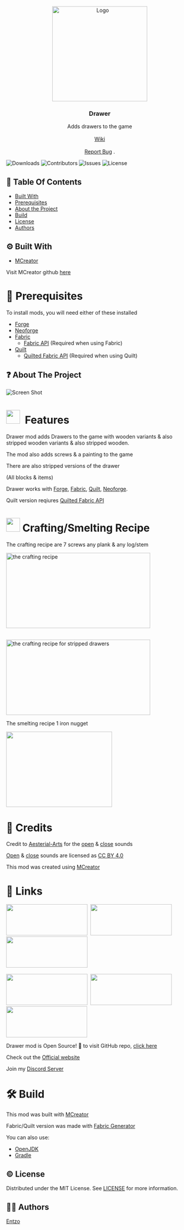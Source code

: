 
<br/>
<p align="center">
  <a href="https://github.com/EntzoMC/drawer">
    <img src="https://i.imgur.com/Vy6Xgnr.png" alt="Logo" width="256" height="256">
  </a>

  <h3 align="center">Drawer</h3>

  <p align="center">
    Adds drawers to the game
    <br/>
    <br/>
    <a href="https://github.com/EntzoMC/drawer/wiki">Wiki</a>
    <br/>
    <br/>
    <a href="https://github.com/EntzoMC/drawer/issues">Report Bug</a>
    .
  </p>
</p>

![Downloads](https://img.shields.io/github/downloads/EntzoMC/drawer/total) ![Contributors](https://img.shields.io/github/contributors/EntzoMC/drawer?color=dark-green) ![Issues](https://img.shields.io/github/issues/EntzoMC/drawer) ![License](https://img.shields.io/github/license/EntzoMC/drawer) 

## 📃 Table Of Contents

* [Built With](#built-with)
* [Prerequisites](#prerequisites)
* [About the Project](#about-the-project)
* [Build](#build)
* [License](#license)
* [Authors](#authors)

## ⚙️ Built With

* [MCreator](https://mcreator.net)

Visit MCreator github [here](https://github.com/MCreator/MCreator)

# 🧩 Prerequisites

To install mods, you will need either of these installed 

* [Forge](https://files.minecraftforge.net/net/minecraftforge/forge/)
* [Neoforge](https://neoforged.net)
* [Fabric](https://fabricmc.net)
    * [Fabric API](https://modrinth.com/mod/fabric-api) (Required when using Fabric)
* [Quilt](https://quiltmc.org/en/) 
    * [Quilted Fabric API](https://github.com/QuiltMC/quilted-fabric-api) (Required when using Quilt)

## ❓ About The Project

![Screen Shot](https://cdn.modrinth.com/data/MxQJZHGa/images/f2f874d811ec07b10e574d41805ad37d4344be95.png)

<h1><img src="https://i.imgur.com/hzPG2In.png" alt="" width="37" height="37">&nbsp; Features</h1>
<p>Drawer mod&nbsp;adds Drawers to the game with wooden variants &amp; also stripped wooden variants &amp; also stripped wooden.&nbsp;</p>
<p>The mod also adds screws &amp; a painting to the game</p>
<p>There are also stripped versions of the drawer</p>
<p>(All blocks &amp; items)</p>
<p>Drawer works with&nbsp;<a href="https://files.minecraftforge.net/net/minecraftforge/forge/">Forge</a>,&nbsp;<a href="https://fabricmc.net/">Fabric</a>,&nbsp;<a href="https://quiltmc.org/en/">Quilt</a>,&nbsp;<a href="https://neoforged.net/">Neoforge</a>.</p>
<p>Quilt version reqiures&nbsp;<a href="https://www.curseforge.com/minecraft/mc-mods/qsl">Quilted Fabric API</a></p>
<h1><img src="https://i.imgur.com/EeCzuL1.png" alt="" width="37" height="37">&nbsp;Crafting/Smelting Recipe</h1>
<p>The crafting recipe are 7 screws any plank &amp; any log/stem</p>
<p><img src="https://cdn.modrinth.com/data/MxQJZHGa/images/46e8f54ce2478c7fe77498dbdd2a2ef7595e491a.gif" alt="the crafting recipe" width="388" height="203"></p>
<p>&nbsp;<br><img src="https://cdn.modrinth.com/data/MxQJZHGa/images/a78edc38892154ac6b91cfdcb598f722f5d8ec04.gif" alt="the crafting recipe for stripped drawers" width="388" height="203"></p>
<p>The smelting recipe 1 iron nugget</p>
<p><img src="https://cdn.modrinth.com/data/MxQJZHGa/images/872567949996b9922d488cb8ba9ba555e8a07c10.png" alt="" width="285" height="203"></p>
<h1>📃 Credits</h1>
<p>Credit to&nbsp;<a href="https://freesound.org/people/Aesterial-Arts/">Aesterial-Arts</a>&nbsp;for the&nbsp;<a href="https://freesound.org/people/Aesterial-Arts/sounds/633915/">open</a>&nbsp;&amp;&nbsp;<a href="https://freesound.org/people/Aesterial-Arts/sounds/633838/">close</a>&nbsp;sounds</p>
<p><a href="https://freesound.org/people/Aesterial-Arts/sounds/633915/">Open</a>&nbsp;&amp;&nbsp;<a href="https://freesound.org/people/Aesterial-Arts/sounds/633838/">close</a>&nbsp;sounds are licensed as&nbsp;<a href="https://creativecommons.org/licenses/by/4.0/">CC BY 4.0</a></p>
<p>This mod was created using&nbsp;<a href="https://mcreator.net/">MCreator</a></p>
<h1>🔗 Links</h1>
<p><a href="https://www.curseforge.com/minecraft/mc-mods/drawer" target="_blank" rel="noopener"><img src="https://i.imgur.com/vdhPo3Q.png" alt="" width="219" height="84"></a>&nbsp; <a href="https://modrinth.com/mod/drawer" target="_blank" rel="noopener"><img src="https://i.imgur.com/gjZ8Yew.png" alt="" width="219" height="84"></a> &nbsp;<a href="https://www.planetminecraft.com/mod/drawer" target="_blank" rel="noopener"><img src="https://i.imgur.com/qTdhZxS.png" alt="" width="219" height="84"></a> &nbsp;</p>
<p><a href="https://mcreator.net/modification/92529/drawer" target="_blank" rel="noopener"><img src="https://i.imgur.com/O65WM2Y.png" alt="" width="219" height="84"></a> &nbsp;<a href="https://github.com/EntzoMC/Drawer" target="_blank" rel="noopener"><img src="https://i.imgur.com/Hpid0S0.png" alt="" width="219" height="84"></a> &nbsp;<a href="https://entzomc.com/mods" target="_blank" rel="noopener"><img src="https://i.imgur.com/ByW9nP5.png" alt="" width="218" height="84"></a></p>
<p>Drawer mod is Open Source! 🎉 to visit GitHub repo,&nbsp;<a href="https://github.com/EntzoMC/drawer">click here</a></p>
<p>Check out the&nbsp;<a href="https://entzomc.com/mods">Official website</a></p>
<p>Join my&nbsp;<a title="Discord Server" href="https://discord.com/invite/9dqH4Qgane">Discord Server</a></p>

# 🛠️ Build
This mod was built with [MCreator](https://mcreator.net) 

Fabric/Quilt version was made with [Fabric Generator](https://mcreator.net/plugin/64512/mcreator-fabric-generator)

You can also use:
* [OpenJDK](https://openjdk.org)
* [Gradle](https://gradle.org)

## ©️ License

Distributed under the MIT License. See [LICENSE](https://github.com/EntzoMC/drawer/blob/main/LICENSE) for more information.

## 👨‍💻 Authors

[Entzo](https://github.com/entzo)
